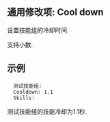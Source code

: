 通用修改项: Cool down 
--------------------------

设置技能组的冷却时间.

支持小数.

示例
--------

      测试技能组:
      Cooldown: 1.1
      Skills:

测试技能组的技能冷却为1.1秒.

